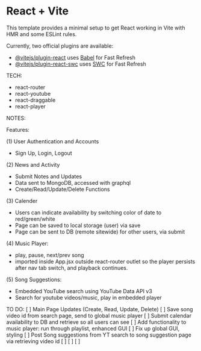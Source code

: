 # React + Vite

This template provides a minimal setup to get React working in Vite with HMR and some ESLint rules.

Currently, two official plugins are available:

- [@vitejs/plugin-react](https://github.com/vitejs/vite-plugin-react/blob/main/packages/plugin-react/README.md) uses [Babel](https://babeljs.io/) for Fast Refresh
- [@vitejs/plugin-react-swc](https://github.com/vitejs/vite-plugin-react-swc) uses [SWC](https://swc.rs/) for Fast Refresh



TECH:

+ react-router
+ react-youtube
+ react-draggable
+ react-player


NOTES:

Features: 

(1) User Authentication and Accounts
+ Sign Up, Login, Logout

(2) News and Activity
+ Submit Notes and Updates
+ Data sent to MongoDB, accessed with graphql
+ Create/Read/Update/Delete Functions

(3) Calender
+ Users can indicate availability by switching color of date to red/green/white
+ Page can be saved to local storage (user) via save
+ Page can be sent to DB (remote sitewide) for other users, via submit 

(4) Music Player:
+ play, pause, next/prev song
+ imported inside App.jsx outside react-router outlet so the player persists after nav tab switch, and playback continues.

(5) Song Suggestions:
+ Embedded YouTube search using YouTube Data API v3
+ Search for youtube videos/music, play in embedded player

TO DO:
[ ] Main Page Updates (Create, Read, Update, Delete)
[ ] Save song video id from search page, send to global music player
[ ] Submit calendar availability to DB and retrieve so all users can see
[ ] Add functionality to music player: run through playlist, enhanced GUI
[ ] Fix up global GUI, styling
[ ] Post Song suggestions from YT search to song suggestion page via retrieving video id
[ ]
[ ]
[ ]